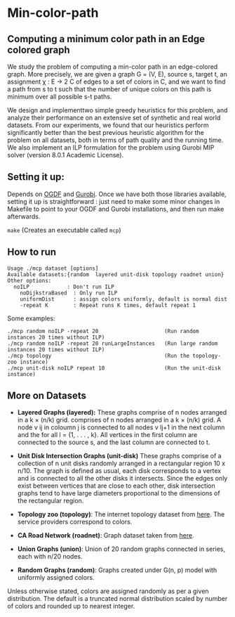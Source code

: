 # Min-color-path
## Computing a minimum color path in an Edge colored graph

We study the problem of computing a min-color path in an edge-colored graph. More
precisely, we are given a graph G = (V, E), source s, target t, an assignment χ : E → 2 C of edges
to a set of colors in C, and we want to find a path from s to t such that the number of unique
colors on this path is minimum over all possible s-t paths. 

We design and implementtwo simple greedy heuristics for this problem, and analyze their performance
on an extensive set of synthetic and real world datasets. 
From our experiments, we found that our heuristics perform significantly better
than the best previous heuristic algorithm for the problem on all datasets, both in terms of path
quality and the running time. We also implement an ILP formulation for the problem using Gurobi
MIP solver (version 8.0.1 Academic License).

## Setting it up:
Depends on [OGDF](https://github.com/ogdf/ogdf) and [Gurobi](http://www.gurobi.com/).
Once we have both those libraries available, setting it up is straightforward : just need to
make some minor changes in Makefile to point to your OGDF and Gurobi installations, and then
run make afterwards.

`make`  (Creates an executable called `mcp`)



## How to run
```
Usage ./mcp dataset [options]
Available datasets:{random  layered unit-disk topology roadnet union}
Other options: 
  noILP            : Don't run ILP 
	noDijkstraBased  : Only run ILP 
	uniformDist      : assign colors uniformly, default is normal dist 
	-repeat K        : Repeat runs K times, default repeat 1
```
Some examples:

```
./mcp random noILP -repeat 20                     (Run random instances 20 times without ILP)
./mcp random noILP -repeat 20 runLargeInstances   (Run large random instances 20 times without ILP)
./mcp topology                                    (Run the topology-zoo instance)
./mcp unit-disk noILP repeat 10                   (Run the unit-disk instance)
```
## More on Datasets

+ **Layered Graphs (layered):** These graphs comprise of n nodes arranged in a k × (n/k) grid.
comprises of n nodes arranged in a k × (n/k) grid. A node v ij in coloumn j is connected
to all nodes v lj+1 in the next column and the for all l = {1, . . . , k}. All vertices in the
first column are connected to the source s, and the last column are connected to t. 

+ **Unit Disk Intersection Graphs (unit-disk)** These graphs comprise of a collection of n unit disks
randomly arranged in a rectangular region 10 x n/10. The graph is defined as usual, each disk
corresponds to a vertex and is connected to all the other disks it intersects. Since the
edges only exist between vertices that are close to each other, disk intersection graphs
tend to have large diameters proportional to the dimensions of the rectangular region.

+ **Topology zoo (topology)**: The internet topology dataset from [here](http://www.topology-zoo.org/).
	The service providers correspond to colors.

+ **CA Road Network (roadnet)**: Graph dataset taken from [here](https://snap.stanford.edu/data/roadNet-CA.html).

+ **Union Graphs (union)**: Union of 20 random graphs connected in series, each with n/20 nodes.

+ **Random Graphs (random)**: Graphs created under G(n, p) model with uniformly assigned colors.


Unless otherwise stated, colors are assigned randomly as per a given distribution. The 
default is a truncated normal distribution scaled by number of colors
and rounded up to nearest integer.


